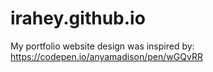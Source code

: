 # irahey.github.io

My portfolio website design was inspired by: https://codepen.io/anyamadison/pen/wGQvRR